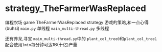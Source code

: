 # strategy_TheFarmerWasReplaced
编程农场
game TheFarmerWasReplaced strategy
游戏的策略,和一点心得(buhsi)
`main.py` 单线程 
`main_multi-thread.py` 多线程

还有养龙,寻宝
`main_multi-thread.py`中的
`plant_col_tree0`和`plant_col_tree1`配合使用`1min`每分钟可达1B(十亿)产量

